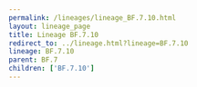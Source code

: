 ```yaml
---
permalink: /lineages/lineage_BF.7.10.html
layout: lineage_page
title: Lineage BF.7.10
redirect_to: ../lineage.html?lineage=BF.7.10
lineage: BF.7.10
parent: BF.7
children: ['BF.7.10']
---
```

